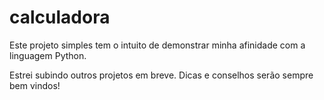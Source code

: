 # calculadora
Este projeto simples tem o intuito de demonstrar minha afinidade com a linguagem Python.

Estrei subindo outros projetos em breve. Dicas e conselhos serão sempre bem vindos!
